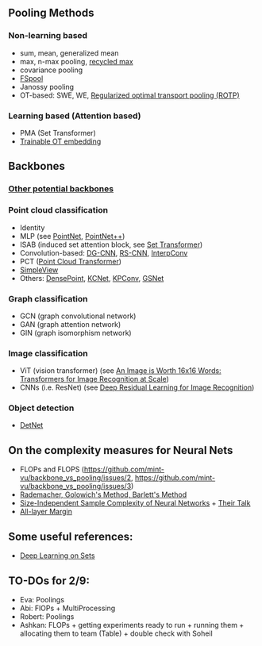 ## Pooling Methods
### Non-learning based
* sum, mean, generalized mean
* max, n-max pooling, [recycled max](https://openaccess.thecvf.com/content/CVPR2022/html/Chen_Why_Discard_if_You_Can_Recycle_A_Recycling_Max_Pooling_CVPR_2022_paper.html)
* covariance pooling
* [FSpool](https://github.com/Cyanogenoid/fspool)
* Janossy pooling
* OT-based: SWE, WE, [Regularized optimal transport pooling (ROTP)](https://arxiv.org/pdf/2212.06339.pdf)
### Learning based (Attention based)
* PMA (Set Transformer)
* [Trainable OT embedding](https://openreview.net/forum?id=ZK6vTvb84s)
## Backbones
### [Other potential backbones](backbones.md)
### Point cloud classification
* Identity
* MLP (see [PointNet](https://arxiv.org/pdf/1612.00593.pdf), [PointNet++](https://arxiv.org/pdf/1706.02413.pdf))
* ISAB (induced set attention block, see [Set Transformer](https://arxiv.org/pdf/1810.00825.pdf))
* Convolution-based: [DG-CNN](https://arxiv.org/pdf/1801.07829.pdf), [RS-CNN](https://arxiv.org/pdf/1904.07601.pdf), [InterpConv](https://arxiv.org/pdf/1908.04512.pdf)
* PCT ([Point Cloud Transformer](https://arxiv.org/pdf/2012.09688.pdf))
* [SimpleView](https://arxiv.org/pdf/2106.05304.pdf)
* Others: [DensePoint](https://arxiv.org/pdf/1909.03669.pdf), [KCNet](https://arxiv.org/pdf/1712.06760.pdf), [KPConv](https://arxiv.org/pdf/1904.08889.pdf), [GSNet](https://arxiv.org/pdf/1912.10644.pdf)
### Graph classification
* GCN (graph convolutional network)
* GAN (graph attention network)
* GIN (graph isomorphism network)
### Image classification
* ViT (vision transformer) (see [An Image is Worth 16x16 Words: Transformers for Image Recognition at Scale](https://arxiv.org/pdf/2010.11929.pdf))
* CNNs (i.e. ResNet) (see [Deep Residual Learning for Image Recognition](https://arxiv.org/pdf/1512.03385.pdf))
### Object detection
* [DetNet](https://arxiv.org/pdf/1804.06215.pdf)
## On the complexity measures for Neural Nets
* FLOPs and FLOPS (https://github.com/mint-vu/backbone_vs_pooling/issues/2, https://github.com/mint-vu/backbone_vs_pooling/issues/3)
* [Rademacher, Golowich's Method, Barlett's Method](https://github.com/mint-vu/backbone_vs_pooling/issues/1)
* [Size-Independent Sample Complexity of Neural Networks](https://arxiv.org/abs/1712.06541) + [Their Talk](https://www.youtube.com/watch?v=3nhavy2sUEA)
* [All-layer Margin](https://openreview.net/pdf?id=HJe_yR4Fwr)
## Some useful references: 

* [Deep Learning on Sets](https://fabianfuchsml.github.io/learningonsets/#fn:limitations_result)

## TO-DOs for 2/9:
* Eva: Poolings
* Abi: FlOPs + MultiProcessing
* Robert: Poolings
* Ashkan: FLOPs + getting experiments ready to run + running them + allocating them to team (Table) + double check with Soheil
